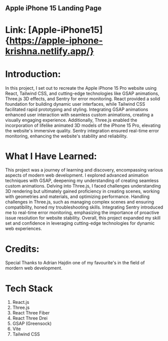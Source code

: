 ## Apple iPhone 15 Landing Page

# Link: [Apple-iPhone15]{https://apple-iphone-krishna.netlify.app/}


# Introduction:

In this project, I set out to recreate the Apple iPhone 15 Pro website using React, Tailwind CSS, and cutting-edge technologies like GSAP animations, Three.js 3D effects, and Sentry for error monitoring. React provided a solid foundation for building dynamic user interfaces, while Tailwind CSS facilitated rapid prototyping and styling. Integrating GSAP animations enhanced user interaction with seamless custom animations, creating a visually engaging experience. Additionally, Three.js enabled the incorporation of lifelike animated 3D models of the iPhone 15 Pro, elevating the website's immersive quality. Sentry integration ensured real-time error monitoring, enhancing the website's stability and reliability.

# What I Have Learned:

This project was a journey of learning and discovery, encompassing various aspects of modern web development. I explored advanced animation techniques with GSAP, deepening my understanding of creating seamless custom animations. Delving into Three.js, I faced challenges understanding 3D rendering but ultimately gained proficiency in creating scenes, working with geometries and materials, and optimizing performance. Handling challenges in Three.js, such as managing complex scenes and ensuring compatibility, honed my troubleshooting skills. Integrating Sentry introduced me to real-time error monitoring, emphasizing the importance of proactive issue resolution for website stability. Overall, this project expanded my skill set and confidence in leveraging cutting-edge technologies for dynamic web experiences.

# Credits:
Special Thanks to Adrian Hajdin one of my favourite's in the field of mordern web development. 

# Tech Stack
1. React.js
2. Three.js
3. React Three Fiber
4. React Three Drei
5. GSAP (Greensock)
6. Vite
7. Tailwind CSS

